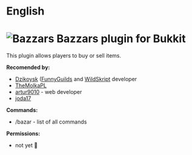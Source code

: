 # English
# ![Bazzars](http://i.imgur.com/e5o2dj9.png) Bazzars plugin for Bukkit

This plugin allows players to buy or sell items.

__Recomended by:__
* [Dzikoysk](https://github.com/Dzikoysk) ([FunnyGuilds](https://github.com/Dzikoysk/FunnyGuilds) and [WildSkript](https://github.com/Dzikoysk/WildSkript) developer
* [TheMolkaPL](https://github.com/TheMolkaPL)
* [artur9010](https://github.com/artur9010) - web developer
* [joda17](https://github.com/joda17)

__Commands:__
* /bazar - list of all commands

__Permissions:__
* not yet :banana:
